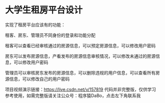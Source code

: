 # 大学生租房平台设计

实现了租房平台应该有的功能：

租客、房东、管理员不同身份的登录和功能分配

租客可以查看已经审核通过的房源信息，可以预定房源信息，可以修改用户密码

房东可以发布房源信息，产看发布的房源信息审核情况，可以修改未通过的房源信息，可以修改用户密码

管理员可以审核房东发布的房源信息，可以删除违规的用户信息，可以查看所有房源信息，可以修改自己的用户密码

项目视频演示链接：https://live.csdn.net/v/157819 代码并非完整版，仅供学习参考使用，如需完整版请关注公众号：程序猿DaBo，点击左下角联系我
